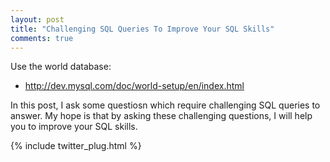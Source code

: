 ```yaml
---
layout: post
title: "Challenging SQL Queries To Improve Your SQL Skills"
comments: true
---
```


Use the world database:

* http://dev.mysql.com/doc/world-setup/en/index.html

In this post, I ask some questiosn which require challenging SQL queries to
answer. My hope is that by asking these challenging questions, I will
help you to improve your SQL skills.


{% include twitter_plug.html %}
